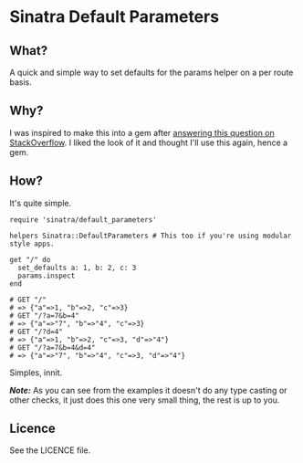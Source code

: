 # Sinatra Default Parameters #

## What? ##

A quick and simple way to set defaults for the params helper on a per route basis.

## Why? ##

I was inspired to make this into a gem after [answering this question on StackOverflow](http://stackoverflow.com/a/14885171/335847). I liked the look of it and thought I'll use this again, hence a gem.

## How? ##

It's quite simple.

    require 'sinatra/default_parameters'
    
    helpers Sinatra::DefaultParameters # This too if you're using modular style apps.
    
    get "/" do
      set_defaults a: 1, b: 2, c: 3
      params.inspect
    end
    
    # GET "/"
    # => {"a"=>1, "b"=>2, "c"=>3}
    # GET "/?a=7&b=4"
    # => {"a"=>"7", "b"=>"4", "c"=>3}
    # GET "/?d=4"
    # => {"a"=>1, "b"=>2, "c"=>3, "d"=>"4"}
    # GET "/?a=7&b=4&d=4"
    # => {"a"=>"7", "b"=>"4", "c"=>3, "d"=>"4"}

Simples, innit.

***Note:*** As you can see from the examples it doesn't do any type casting or other checks, it just does this one very small thing, the rest is up to you.


## Licence ##

See the LICENCE file.
